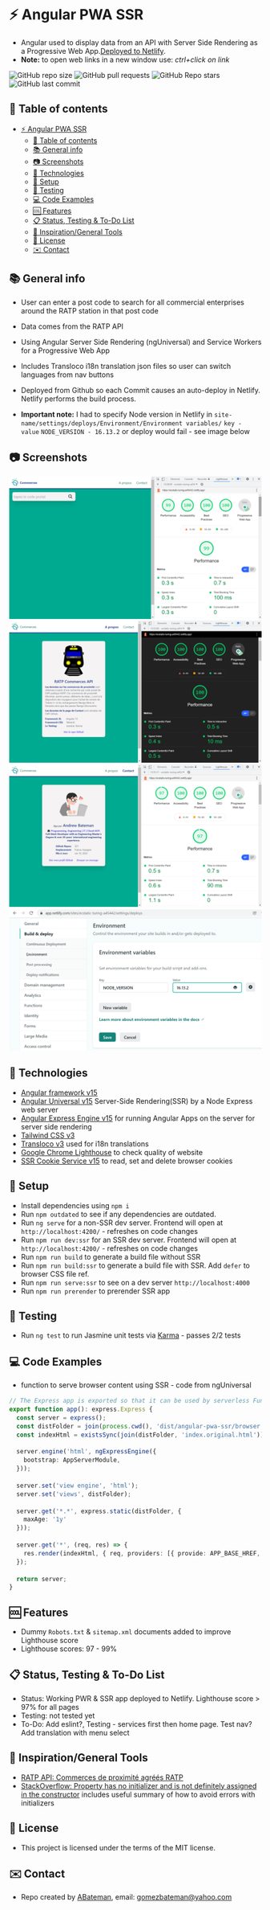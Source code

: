 # :zap: Angular PWA SSR

* Angular used to display data from an API with Server Side Rendering as a Progressive Web App.[Deployed to Netlify](https://ecstatic-turing-a45442.netlify.app/).
* **Note:** to open web links in a new window use: _ctrl+click on link_

![GitHub repo size](https://img.shields.io/github/repo-size/AndrewJBateman/angular-pwa-ssr?style=plastic)
![GitHub pull requests](https://img.shields.io/github/issues-pr/AndrewJBateman/angular-pwa-ssr?style=plastic)
![GitHub Repo stars](https://img.shields.io/github/stars/AndrewJBateman/angular-pwa-ssr?style=plastic)
![GitHub last commit](https://img.shields.io/github/last-commit/AndrewJBateman/angular-pwa-ssr?style=plastic)

## :page_facing_up: Table of contents

* [:zap: Angular PWA SSR](#zap-angular-pwa-ssr)
  * [:page_facing_up: Table of contents](#page_facing_up-table-of-contents)
  * [:books: General info](#books-general-info)
  * [:camera: Screenshots](#camera-screenshots)
  * [:signal_strength: Technologies](#signal_strength-technologies)
  * [:floppy_disk: Setup](#floppy_disk-setup)
  * [:wrench: Testing](#wrench-testing)
  * [:computer: Code Examples](#computer-code-examples)
  * [:cool: Features](#cool-features)
  * [:clipboard: Status, Testing & To-Do List](#clipboard-status-testing--to-do-list)
  * [:clap: Inspiration/General Tools](#clap-inspirationgeneral-tools)
  * [:file_folder: License](#file_folder-license)
  * [:envelope: Contact](#envelope-contact)

## :books: General info

* User can enter a post code to search for all commercial enterprises around the RATP station in that post code
* Data comes from the RATP API
* Using Angular Server Side Rendering (ngUniversal) and Service Workers for a Progressive Web App
* Includes Transloco i18n translation json files so user can switch languages from nav buttons
* Deployed from Github so each Commit causes an auto-deploy in Netlify. Netlify performs the build process.

* **Important note:** I had to specify Node version in Netlify in `site-name/settings/deploys/Environment/Environment variables/` `key - value` `NODE_VERSION - 16.13.2` or deploy would fail - see image below

## :camera: Screenshots

![Frontend screenshot](./imgs/ratp-lh.png)
![Frontend screenshot](./imgs/about-lh.png)
![Frontend screenshot](./imgs/contact-lh.png)
![Frontend screenshot](./imgs/netlify.png)

## :signal_strength: Technologies

* [Angular framework v15](https://angular.io/)
* [Angular Universal v15](https://angular.io/guide/universal) Server-Side Rendering(SSR) by a Node Express web server
* [Angular Express Engine v15](https://www.npmjs.com/package/@nguniversal/express-engine) for running Angular Apps on the server for server side rendering
* [Tailwind CSS v3](https://tailwindcss.com/)
* [Transloco v3](https://ngneat.github.io/transloco/) used for i18n translations
* [Google Chrome Lighthouse](https://developers.google.com/web/tools/lighthouse) to check quality of website
* [SSR Cookie Service v15](https://www.npmjs.com/package/ngx-cookie-service) to read, set and delete browser cookies

## :floppy_disk: Setup

* Install dependencies using `npm i`
* Run `npm outdated` to see if any dependencies are outdated.
* Run `ng serve` for a non-SSR dev server. Frontend will open at `http://localhost:4200/` - refreshes on code changes
* Run `npm run dev:ssr` for an SSR dev server. Frontend will open at `http://localhost:4200/` - refreshes on code changes
* Run `npm run build` to generate a build file without SSR
* Run `npm run build:ssr` to generate a build file with SSR. Add `defer` to browser CSS file ref.
* Run `npm run serve:ssr` to see on a dev server `http://localhost:4000`
* Run `npm run prerender` to prerender SSR app

## :wrench: Testing

* Run `ng test` to run Jasmine unit tests via [Karma](https://karma-runner.github.io) - passes 2/2 tests

## :computer: Code Examples

* function to serve browser content using SSR - code from ngUniversal

```typescript
// The Express app is exported so that it can be used by serverless Functions.
export function app(): express.Express {
  const server = express();
  const distFolder = join(process.cwd(), 'dist/angular-pwa-ssr/browser');
  const indexHtml = existsSync(join(distFolder, 'index.original.html')) ? 'index.original.html' : 'index';

  server.engine('html', ngExpressEngine({
    bootstrap: AppServerModule,
  }));

  server.set('view engine', 'html');
  server.set('views', distFolder);

  server.get('*.*', express.static(distFolder, {
    maxAge: '1y'
  }));

  server.get('*', (req, res) => {
    res.render(indexHtml, { req, providers: [{ provide: APP_BASE_HREF, useValue: req.baseUrl }] });
  });

  return server;
}
```

## :cool: Features

* Dummy `Robots.txt` & `sitemap.xml` documents added to improve Lighthouse score
* Lighthouse scores: 97 - 99%

## :clipboard: Status, Testing & To-Do List

* Status: Working PWR & SSR app deployed to Netlify. Lighthouse score > 97% for all pages
* Testing: not tested yet
* To-Do: Add eslint?, Testing - services first then home page. Test nav? Add translation with menu select

## :clap: Inspiration/General Tools

* [RATP API: Commerces de proximité agréés RATP](https://dataratp2.opendatasoft.com/explore/dataset/commerces-de-proximite-agrees-ratp/information/)
* [StackOverflow: Property has no initializer and is not definitely assigned in the constructor](https://stackoverflow.com/questions/64874221/property-has-no-initializer-and-is-not-definitely-assigned-in-the-constructor) includes useful summary of how to avoid errors with initializers

## :file_folder: License

* This project is licensed under the terms of the MIT license.

## :envelope: Contact

* Repo created by [ABateman](https://github.com/AndrewJBateman), email: gomezbateman@yahoo.com
